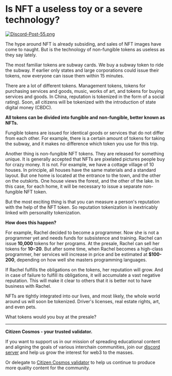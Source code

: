 **Is NFT a useless toy or a severe technology?**
===========================

[![Discord-Post-55.png](https://i.postimg.cc/2SN92Dkm/Discord-Post-55.png)](https://postimg.cc/3d9Zxz0b)

The hype around NFT is already subsiding, and sales of NFT images have come to naught. But is the technology of non-fungible tokens as useless as they say lately.
 
 The most familiar tokens are subway cards. We buy a subway token to ride the subway. If earlier only states and large corporations could issue their tokens, now everyone can issue them within 15 minutes.
 
 There are a lot of different tokens. Management tokens, tokens for purchasing services and goods, music, works of art, and tokens for buying services and goods. In China, reputation is tokenized in the form of a social rating). Soon, all citizens will be tokenized with the introduction of state digital money (CBDC).

**All tokens can be divided into fungible and non-fungible, better known as NFTs.**

Fungible tokens are issued for identical goods or services that do not differ from each other. For example, there is a certain amount of tokens for taking the subway, and it makes no difference which token you use for this trip.

Another thing is non-fungible NFT tokens. They are released for something unique. It is generally accepted that NFTs are pixelated pictures people buy for crazy money. It is not. For example, we have a cottage village of 10 houses. In principle, all houses have the same materials and a standard layout. But one home is located at the entrance to the town, and the other on the outskirts. One house views the forest, and the other of the lake. In this case, for each home, it will be necessary to issue a separate non-fungible NFT token.

But the most exciting thing is that you can measure a person's reputation with the help of the NFT token. So reputation tokenization is inextricably linked with personality tokenization.

**How does this happen?**

For example, Rachel decided to become a programmer. Now she is not a programmer yet and needs funds for subsistence and training. Rachel can issue **10,000** tokens for her programs. At the presale, Rachel can sell her tokens for **$10-$20**. But after some time, when Rachel becomes a high-class programmer, her services will increase in price and be estimated at **$100-200**, depending on how well she masters programming languages.

If Rachel fulfills the obligations on the tokens, her reputation will grow. And in case of failure to fulfill its obligations, it will accumulate a vast negative reputation. This will make it clear to others that it is better not to have business with Rachel.

NFTs are tightly integrated into our lives, and most likely, the whole world around us will soon be tokenized. Driver's licenses, real estate rights, art, and even pets.

What tokens would you buy at the presale?

------------------------------------------------------------------------------------------------------------------------------------------------------------------
**Citizen Cosmos - your trusted validator.**

If you want to support us in our mission of spreading educational content and aligning the goals of various interchain communities, join our [discord server](https://discord.gg/kJaG3EucCX) and help us grow the interest for web3 to the masses.

Or delegate to [Citizen Cosmos validator](https://www.citizencosmos.space/staking) to help us continue to produce more quality content for the community.
